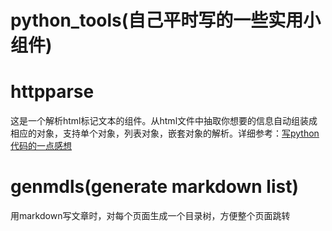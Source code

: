 python_tools(自己平时写的一些实用小组件)
============

# httpparse
这是一个解析html标记文本的组件。从html文件中抽取你想要的信息自动组装成相应的对象，支持单个对象，列表对象，嵌套对象的解析。详细参考：[写python代码的一点感想](http://www.cnblogs.com/jcli/archive/2013/03/04/2942935.html "httpparse")

# genmdls(generate markdown list)
用markdown写文章时，对每个页面生成一个目录树，方便整个页面跳转
